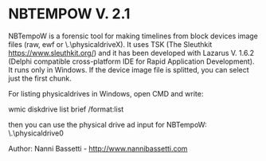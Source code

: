 # NBTEMPOW V. 2.1
NBTempoW is a forensic tool for making timelines from block devices image files (raw, ewf or \\.\physicaldriveX). It uses TSK (The Sleuthkit https://www.sleuthkit.org/) and it has been developed with Lazarus V. 1.6.2 (Delphi compatible cross-platform IDE for Rapid Application Development). It runs only in Windows.
If the device image file is splitted, you can select just the first chunk.

For listing physicaldrives in Windows, open CMD and write:

wmic diskdrive list brief /format:list

then you can use the physical drive ad input for NBTempoW:
\\.\physicaldrive0

Author: Nanni Bassetti - http://www.nannibassetti.com
